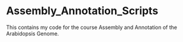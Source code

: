 # Assembly_Annotation_Scripts

This contains my code for the course Assembly and Annotation of the Arabidopsis Genome.
